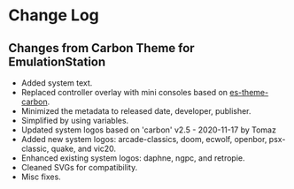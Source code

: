 # Change Log

## Changes from Carbon Theme for EmulationStation

* Added system text.
* Replaced controller overlay with mini consoles based on [es-theme-carbon](https://github.com/fabricecaruso/es-theme-carbon).
* Minimized the metadata to released date, developer, publisher.
* Simplified by using variables.
* Updated system logos based on 'carbon' v2.5 - 2020-11-17 by Tomaz
* Added new system logos: arcade-classics, doom, ecwolf, openbor, psx-classic, quake, and vic20.
* Enhanced existing system logos: daphne, ngpc, and retropie.
* Cleaned SVGs for compatibility.
* Misc fixes.
